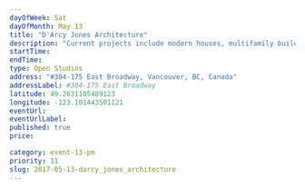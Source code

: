 ```yaml
---
dayOfWeek: Sat
dayOfMonth: May 13
title: "D'Arcy Jones Architecture"
description: "Current projects include modern houses, multifamily buildings, art galleries, small and large renovations, and interiors. Project models and the working studio will be on display."
startTime: 
endTime: 
type: Open Studios
address: "#304-175 East Broadway, Vancouver, BC, Canada"
addressLabel: #304-175 East Broadway
latitude: 49.2631105489123
longitude: -123.101443501121
eventUrl: 
eventUrlLabel: 
published: true
price: 

category: event-13-pm
priority: 11
slug: 2017-05-13-darcy_jones_architecture
---
```

